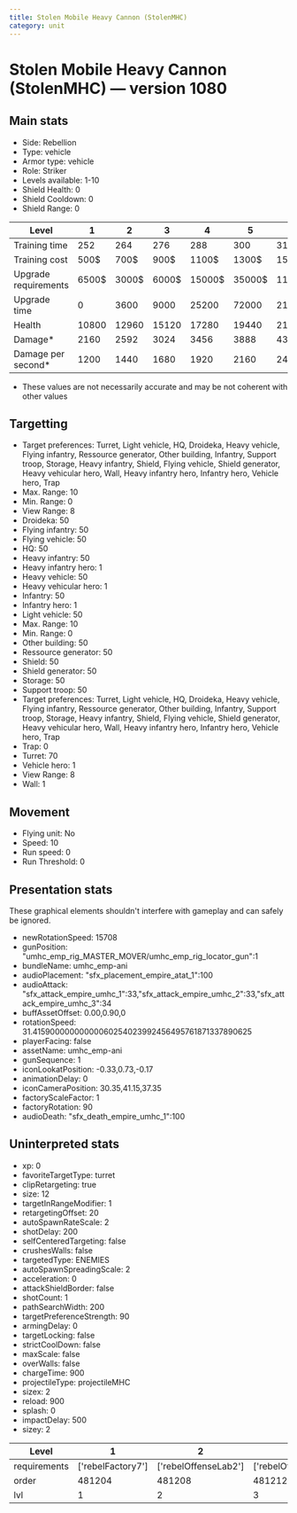 ```yaml
---
title: Stolen Mobile Heavy Cannon (StolenMHC)
category: unit
---
```


# Stolen Mobile Heavy Cannon (StolenMHC) — version 1080

## Main stats

  * Side: Rebellion
  * Type: vehicle
  * Armor type: vehicle
  * Role: Striker
  * Levels available: 1-10
  * Shield Health: 0
  * Shield Cooldown: 0
  * Shield Range: 0

|Level               |1    |2    |3    |4     |5     |6      |7      |8      |9       |10      |
|--------------------|-----|-----|-----|------|------|-------|-------|-------|--------|--------|
|Training time       |252  |264  |276  |288   |300   |312    |324    |336    |348     |360     |
|Training cost       |500$ |700$ |900$ |1100$ |1300$ |1500$  |1700$  |2400$  |2700$   |3000$   |
|Upgrade requirements|6500$|3000$|6000$|15000$|35000$|115000$|200000$|385000$|1250000$|2250000$|
|Upgrade time        |0    |3600 |9000 |25200 |72000 |216000 |345600 |518400 |691200  |1036800 |
|Health              |10800|12960|15120|17280 |19440 |21600  |23760  |25920  |28080   |32400   |
|Damage*             |2160 |2592 |3024 |3456  |3888  |4320   |4752   |5184   |5616    |6480    |
|Damage per second*  |1200 |1440 |1680 |1920  |2160  |2400   |2640   |2880   |3120    |3600    |

* These values are not necessarily accurate and may be not coherent with other values

## Targetting

  * Target preferences: Turret, Light vehicle, HQ, Droideka, Heavy vehicle, Flying infantry, Ressource generator, Other building, Infantry, Support troop, Storage, Heavy infantry, Shield, Flying vehicle, Shield generator, Heavy vehicular hero, Wall, Heavy infantry hero, Infantry hero, Vehicle hero, Trap
  * Max. Range: 10
  * Min. Range: 0
  * View Range: 8
  * Droideka: 50
  * Flying infantry: 50
  * Flying vehicle: 50
  * HQ: 50
  * Heavy infantry: 50
  * Heavy infantry hero: 1
  * Heavy vehicle: 50
  * Heavy vehicular hero: 1
  * Infantry: 50
  * Infantry hero: 1
  * Light vehicle: 50
  * Max. Range: 10
  * Min. Range: 0
  * Other building: 50
  * Ressource generator: 50
  * Shield: 50
  * Shield generator: 50
  * Storage: 50
  * Support troop: 50
  * Target preferences: Turret, Light vehicle, HQ, Droideka, Heavy vehicle, Flying infantry, Ressource generator, Other building, Infantry, Support troop, Storage, Heavy infantry, Shield, Flying vehicle, Shield generator, Heavy vehicular hero, Wall, Heavy infantry hero, Infantry hero, Vehicle hero, Trap
  * Trap: 0
  * Turret: 70
  * Vehicle hero: 1
  * View Range: 8
  * Wall: 1

## Movement

  * Flying unit: No
  * Speed: 10
  * Run speed: 0
  * Run Threshold: 0

## Presentation stats

These graphical elements shouldn't interfere with gameplay and can safely be ignored.

  * newRotationSpeed: 15708
  * gunPosition: "umhc_emp_rig_MASTER_MOVER/umhc_emp_rig_locator_gun":1
  * bundleName: umhc_emp-ani
  * audioPlacement: "sfx_placement_empire_atat_1":100
  * audioAttack: "sfx_attack_empire_umhc_1":33,"sfx_attack_empire_umhc_2":33,"sfx_attack_empire_umhc_3":34
  * buffAssetOffset: 0.00,0.90,0
  * rotationSpeed: 31.41590000000000060254023992456495761871337890625
  * playerFacing: false
  * assetName: umhc_emp-ani
  * gunSequence: 1
  * iconLookatPosition: -0.33,0.73,-0.17
  * animationDelay: 0
  * iconCameraPosition: 30.35,41.15,37.35
  * factoryScaleFactor: 1
  * factoryRotation: 90
  * audioDeath: "sfx_death_empire_umhc_1":100

## Uninterpreted stats

  * xp: 0
  * favoriteTargetType: turret
  * clipRetargeting: true
  * size: 12
  * targetInRangeModifier: 1
  * retargetingOffset: 20
  * autoSpawnRateScale: 2
  * shotDelay: 200
  * selfCenteredTargeting: false
  * crushesWalls: false
  * targetedType: ENEMIES
  * autoSpawnSpreadingScale: 2
  * acceleration: 0
  * attackShieldBorder: false
  * shotCount: 1
  * pathSearchWidth: 200
  * targetPreferenceStrength: 90
  * armingDelay: 0
  * targetLocking: false
  * strictCoolDown: false
  * maxScale: false
  * overWalls: false
  * chargeTime: 900
  * projectileType: projectileMHC
  * sizex: 2
  * reload: 900
  * splash: 0
  * impactDelay: 500
  * sizey: 2

|Level       |1                |2                   |3                   |4                   |5                   |6                   |7                   |8                   |9                   |10                   |
|------------|-----------------|--------------------|--------------------|--------------------|--------------------|--------------------|--------------------|--------------------|--------------------|---------------------|
|requirements|['rebelFactory7']|['rebelOffenseLab2']|['rebelOffenseLab3']|['rebelOffenseLab4']|['rebelOffenseLab5']|['rebelOffenseLab6']|['rebelOffenseLab7']|['rebelOffenseLab8']|['rebelOffenseLab9']|['rebelOffenseLab10']|
|order       |481204           |481208              |481212              |481216              |481220              |481224              |481228              |481232              |481236              |481240               |
|lvl         |1                |2                   |3                   |4                   |5                   |6                   |7                   |8                   |9                   |10                   |

